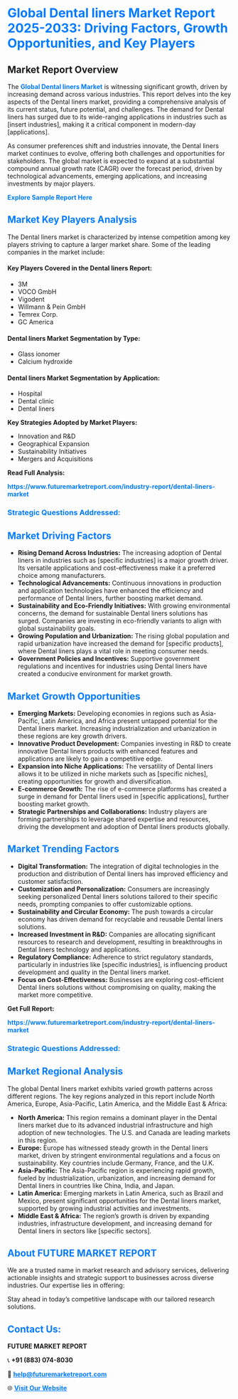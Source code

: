 <h1 style="color: #007BFF;">Global Dental liners Market Report 2025-2033: Driving Factors, Growth Opportunities, and Key Players</h1>

<section id="overview">
<h2>Market Report Overview</h2>
<p>The <a href="https://www.futuremarketreport.com/industry-report/dental-liners-market" style="color: #007BFF; text-decoration: none;"><strong>Global Dental liners Market</strong></a> is witnessing significant growth, driven by increasing demand across various industries. This report delves into the key aspects of the Dental liners market, providing a comprehensive analysis of its current status, future potential, and challenges. The demand for Dental liners has surged due to its wide-ranging applications in industries such as [insert industries], making it a critical component in modern-day [applications].</p>
<p>As consumer preferences shift and industries innovate, the Dental liners market continues to evolve, offering both challenges and opportunities for stakeholders. The global market is expected to expand at a substantial compound annual growth rate (CAGR) over the forecast period, driven by technological advancements, emerging applications, and increasing investments by major players.</p>
</section>

<section id="overview">
<p><a href="https://www.futuremarketreport.com/request-sample/reportId=125122" style="color: #007BFF; text-decoration: none;"><strong>Explore Sample Report Here</strong></a></p>
</section>

<section id="key-players">
<h2 style="color: #007BFF;">Market Key Players Analysis</h2>
<p>The Dental liners market is characterized by intense competition among key players striving to capture a larger market share. Some of the leading companies in the market include:</p>
<h4>Key Players Covered in the Dental liners Report:</h4>
<ul><li>3M</li><li>VOCO GmbH</li><li>Vigodent</li><li>Willmann &amp; Pein GmbH</li><li>Temrex Corp.</li><li>GC America</li></ul>
<h4>Dental liners Market Segmentation by Type:</h4>
<ul><li>Glass ionomer</li><li>Calcium hydroxide</li></ul>

<h4>Dental liners Market Segmentation by Application:</h4>
<ul><li>Hospital</li><li>Dental clinic</li><li>Dental liners</li></ul>
<p><strong>Key Strategies Adopted by Market Players:</strong></p>
<ul>
<li>Innovation and R&D</li>
<li>Geographical Expansion</li>
<li>Sustainability Initiatives</li>
<li>Mergers and Acquisitions</li>
</ul>
</section>

<section>
<p><strong>Read Full Analysis: </strong></p><a href="https://www.futuremarketreport.com/industry-report/dental-liners-market" style="color: #007BFF; text-decoration: none;"><strong>https://www.futuremarketreport.com/industry-report/dental-liners-market</strong></a>
<h3 style="color: #007BFF;">Strategic Questions Addressed:</h3>
</section>

<section id="driving-factors">
<h2 style="color: #007BFF;">Market Driving Factors</h2>
<ul>
<li><strong>Rising Demand Across Industries:</strong> The increasing adoption of Dental liners in industries such as [specific industries] is a major growth driver. Its versatile applications and cost-effectiveness make it a preferred choice among manufacturers.</li>
<li><strong>Technological Advancements:</strong> Continuous innovations in production and application technologies have enhanced the efficiency and performance of Dental liners, further boosting market demand.</li>
<li><strong>Sustainability and Eco-Friendly Initiatives:</strong> With growing environmental concerns, the demand for sustainable Dental liners solutions has surged. Companies are investing in eco-friendly variants to align with global sustainability goals.</li>
<li><strong>Growing Population and Urbanization:</strong> The rising global population and rapid urbanization have increased the demand for [specific products], where Dental liners plays a vital role in meeting consumer needs.</li>
<li><strong>Government Policies and Incentives:</strong> Supportive government regulations and incentives for industries using Dental liners have created a conducive environment for market growth.</li>
</ul>
</section>

<section id="growth-opportunities">
<h2 style="color: #007BFF;">Market Growth Opportunities</h2>
<ul>
<li><strong>Emerging Markets:</strong> Developing economies in regions such as Asia-Pacific, Latin America, and Africa present untapped potential for the Dental liners market. Increasing industrialization and urbanization in these regions are key growth drivers.</li>
<li><strong>Innovative Product Development:</strong> Companies investing in R&D to create innovative Dental liners products with enhanced features and applications are likely to gain a competitive edge.</li>
<li><strong>Expansion into Niche Applications:</strong> The versatility of Dental liners allows it to be utilized in niche markets such as [specific niches], creating opportunities for growth and diversification.</li>
<li><strong>E-commerce Growth:</strong> The rise of e-commerce platforms has created a surge in demand for Dental liners used in [specific applications], further boosting market growth.</li>
<li><strong>Strategic Partnerships and Collaborations:</strong> Industry players are forming partnerships to leverage shared expertise and resources, driving the development and adoption of Dental liners products globally.</li>
</ul>
</section>

<section id="trending-factors">
<h2 style="color: #007BFF;">Market Trending Factors</h2>
<ul>
<li><strong>Digital Transformation:</strong> The integration of digital technologies in the production and distribution of Dental liners has improved efficiency and customer satisfaction.</li>
<li><strong>Customization and Personalization:</strong> Consumers are increasingly seeking personalized Dental liners solutions tailored to their specific needs, prompting companies to offer customizable options.</li>
<li><strong>Sustainability and Circular Economy:</strong> The push towards a circular economy has driven demand for recyclable and reusable Dental liners solutions.</li>
<li><strong>Increased Investment in R&D:</strong> Companies are allocating significant resources to research and development, resulting in breakthroughs in Dental liners technology and applications.</li>
<li><strong>Regulatory Compliance:</strong> Adherence to strict regulatory standards, particularly in industries like [specific industries], is influencing product development and quality in the Dental liners market.</li>
<li><strong>Focus on Cost-Effectiveness:</strong> Businesses are exploring cost-efficient Dental liners solutions without compromising on quality, making the market more competitive.</li>
</ul>
</section>

<section>
<p><strong>Get Full Report: </strong></p><a href="https://www.futuremarketreport.com/industry-report/dental-liners-market" style="color: #007BFF; text-decoration: none;"><strong>https://www.futuremarketreport.com/industry-report/dental-liners-market</strong></a>
<h3 style="color: #007BFF;">Strategic Questions Addressed:</h3>
</section>


<section id="regional-analysis">
<h2 style="color: #007BFF;">Market Regional Analysis</h2>
<p>The global Dental liners market exhibits varied growth patterns across different regions. The key regions analyzed in this report include North America, Europe, Asia-Pacific, Latin America, and the Middle East & Africa:</p>
<ul>
<li><strong>North America:</strong> This region remains a dominant player in the Dental liners market due to its advanced industrial infrastructure and high adoption of new technologies. The U.S. and Canada are leading markets in this region.</li>
<li><strong>Europe:</strong> Europe has witnessed steady growth in the Dental liners market, driven by stringent environmental regulations and a focus on sustainability. Key countries include Germany, France, and the U.K.</li>
<li><strong>Asia-Pacific:</strong> The Asia-Pacific region is experiencing rapid growth, fueled by industrialization, urbanization, and increasing demand for Dental liners in countries like China, India, and Japan.</li>
<li><strong>Latin America:</strong> Emerging markets in Latin America, such as Brazil and Mexico, present significant opportunities for the Dental liners market, supported by growing industrial activities and investments.</li>
<li><strong>Middle East & Africa:</strong> The region’s growth is driven by expanding industries, infrastructure development, and increasing demand for Dental liners in sectors like [specific sectors].</li>
</ul>
</section>

<footer>
<h2 style="color: #007BFF;">About FUTURE MARKET REPORT</h2>
<p>We are a trusted name in market research and advisory services, delivering actionable insights and strategic support to businesses across diverse industries. Our expertise lies in offering:</p>

<p>Stay ahead in today’s competitive landscape with our tailored research solutions.</p>

<h2 style="color: #007BFF;">Contact Us:</h2>
<p><strong>FUTURE MARKET REPORT</strong></p>
<p>📞 <strong>+91 (883) 074-8030</strong></p>
<p>📧 <strong><a href="mailto:help@futuremarketreport.com" style="color: #007BFF;">help@futuremarketreport.com</a></strong></p>
<p>🌐 <strong><a href="https://www.futuremarketreport.com/" style="color: #007BFF;">Visit Our Website</a></strong></p>
</footer>